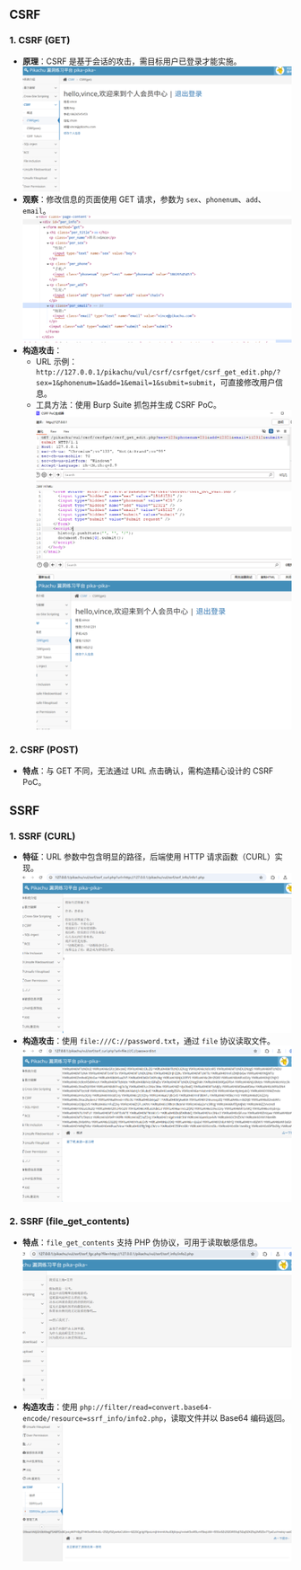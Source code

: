 ## CSRF

### 1. CSRF (GET)
- **原理**：CSRF 是基于会话的攻击，需目标用户已登录才能实施。
  ![csrf 1](/pikachu/images/csrf1.png)
- **观察**：修改信息的页面使用 GET 请求，参数为 `sex`、`phonenum`、`add`、`email`。
  ![csrf 2](/pikachu/images/csrf2.png)
- **构造攻击**：
  - URL 示例：`http://127.0.0.1/pikachu/vul/csrf/csrfget/csrf_get_edit.php/?sex=1&phonenum=1&add=1&email=1&submit=submit`，可直接修改用户信息。
  - 工具方法：使用 Burp Suite 抓包并生成 CSRF PoC。
  ![csrf 3](/pikachu/images/csrf3.png)
  ![csrf 4](/pikachu/images/csrf4.png)

### 2. CSRF (POST)
- **特点**：与 GET 不同，无法通过 URL 点击确认，需构造精心设计的 CSRF PoC。

## SSRF

### 1. SSRF (CURL)
- **特征**：URL 参数中包含明显的路径，后端使用 HTTP 请求函数（CURL）实现。
  ![ssrf 1](/pikachu/images/ssrf1.png)
- **构造攻击**：使用 `file:///C://password.txt`，通过 `file` 协议读取文件。
  ![ssrf 2](/pikachu/images/ssrf2.png)

### 2. SSRF (file_get_contents)
- **特点**：`file_get_contents` 支持 PHP 伪协议，可用于读取敏感信息。
  ![ssrf 3](/pikachu/images/ssrf3.png)
- **构造攻击**：使用 `php://filter/read=convert.base64-encode/resource=ssrf_info/info2.php`，读取文件并以 Base64 编码返回。
  ![ssrf 4](/pikachu/images/ssrf4.png)
